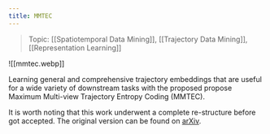 ```yaml
---
title: MMTEC
---
```

> Topic: [[Spatiotemporal Data Mining]], [[Trajectory Data Mining]], [[Representation Learning]]

![[mmtec.webp]]

Learning general and comprehensive trajectory embeddings that are useful for a wide variety of downstream tasks with the proposed propose Maximum Multi-view Trajectory Entropy Coding (MMTEC).

It is worth noting that this work underwent a complete re-structure before got accepted. The original version can be found on [arXiv](https://arxiv.org/abs/2207.14539v1).